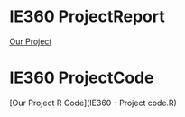 # IE360 ProjectReport
[Our Project](Ie_360_project_Rmarkdown.html)

# IE360 ProjectCode
[Our Project R Code](IE360 - Project code.R)

